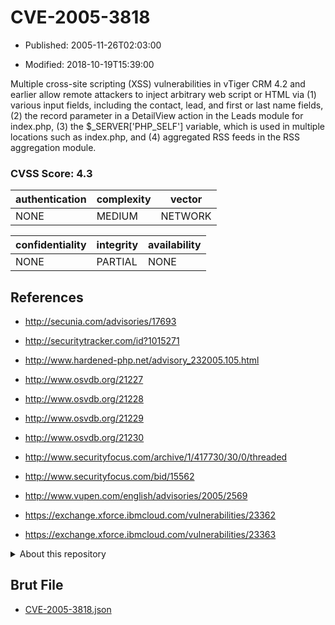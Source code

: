 # CVE-2005-3818

- Published: 2005-11-26T02:03:00

- Modified: 2018-10-19T15:39:00

Multiple cross-site scripting (XSS) vulnerabilities in vTiger CRM 4.2 and earlier allow remote attackers to inject arbitrary web script or HTML via (1) various input fields, including the contact, lead, and first or last name fields, (2) the record parameter in a DetailView action in the Leads module for index.php, (3) the $_SERVER['PHP_SELF'] variable, which is used in multiple locations such as index.php, and (4) aggregated RSS feeds in the RSS aggregation module.

### CVSS Score: **4.3**

| authentication | complexity | vector |
| --- | --- | --- |
| NONE | MEDIUM | NETWORK |

| confidentiality | integrity | availability |
| --- | --- | --- |
| NONE | PARTIAL | NONE |

## References

* http://secunia.com/advisories/17693

* http://securitytracker.com/id?1015271

* http://www.hardened-php.net/advisory_232005.105.html

* http://www.osvdb.org/21227

* http://www.osvdb.org/21228

* http://www.osvdb.org/21229

* http://www.osvdb.org/21230

* http://www.securityfocus.com/archive/1/417730/30/0/threaded

* http://www.securityfocus.com/bid/15562

* http://www.vupen.com/english/advisories/2005/2569

* https://exchange.xforce.ibmcloud.com/vulnerabilities/23362

* https://exchange.xforce.ibmcloud.com/vulnerabilities/23363

<details>
<summary>About this repository</summary> 

  This repository is part of the project [Live Hack CVE](https://github.com/Live-Hack-CVE). Main website can be found [www.live-hack.org](https://www.live-hack.org) 
  
  Made by [Sn0wAlice](https://github.com/Sn0wAlice) for the people that care about security and need to have a feed of the latest CVEs. Hope you enjoy it, don't forget to star the repo and follow me on [Twitter](https://twitter.com/Sn0wAlice) and [Github](https://github.com/Sn0wAlice). And that is my [personnal website](https://www.alice-snow.me/)

  - [Home Page](https://github.com/Live-Hack-CVE)
  - [Framework](https://github.com/Live-Hack-CVE/cve-framework)
  - [CVE database](https://github.com/Live-Hack-CVE/full_database)
  - [Changelog](https://github.com/Live-Hack-CVE/Changelog)
</details>

## Brut File

* [CVE-2005-3818.json](https://raw.githubusercontent.com/Live-Hack-CVE/full_database/main/cves/2005/CVE-2005-3818.json)


